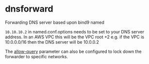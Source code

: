 dnsforward
==========

Forwarding DNS server based upon bind9 named

`10.10.10.2` in named.conf.options needs to be set to your DNS server address. In an AWS VPC this will be the VPC root +2 e.g. if the VPC is 10.0.0.0/16 then the DNS server will be 10.0.0.2

The [allow-query](http://www.zytrax.com/books/dns/ch7/queries.html#allow-query) parameter can also be configured to lock down the forwarder to specific networks.
